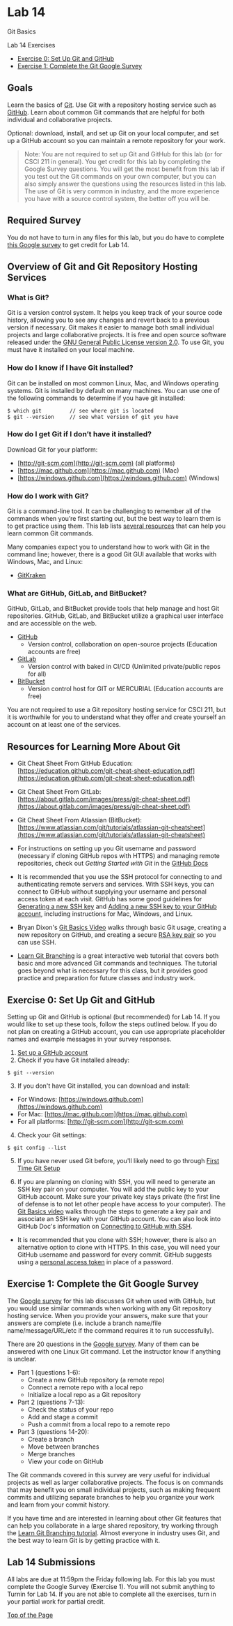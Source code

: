 # Lab 14

Git Basics

Lab 14 Exercises
* [Exercise 0: Set Up Git and GitHub](#exercise-0-set-up-git-and-github)
* [Exercise 1: Complete the Git Google Survey](#exercise-1-complete-the-git-google-survey)

## Goals

Learn the basics of [Git](https://git-scm.com/). Use Git with a repository hosting service such as [GitHub](https://github.com/). Learn about common Git commands that are helpful for both individual and collaborative projects.<br>

Optional: download, install, and set up Git on your local computer, and set up a GitHub account so you can maintain a remote repository for your work.<br>

> Note: You are not required to set up Git and GitHub for this lab (or for CSCI 211 in general). You get credit for this lab by completing the Google Survey questions. You will get the most benefit from this lab if you test out the Git commands on your own computer, but you can also simply answer the questions using the resources listed in this lab. The use of Git is very common in industry, and the more experience you have with a source control system, the better off you will be.

## Required Survey

You do not have to turn in any files for this lab, but you do have to complete [this Google survey](https://docs.google.com/forms/d/e/1FAIpQLSezh266Wzhha6HZtSdUQEX1QyvzDuzgWihREqvRgK6AFdLDjg/viewform?usp=sf_link) to get credit for Lab 14.

## Overview of Git and Git Repository Hosting Services

### What is Git?

Git is a version control system. It helps you keep track of your source code history, allowing you to see any changes and revert back to a previous version if necessary. Git makes it easier to manage both small individual projects and large collaborative projects. It is free and open source software released under the [GNU General Public License version 2.0](https://opensource.org/licenses/GPL-2.0). To use Git, you must have it installed on your local machine.<br>

### How do I know if I have Git installed?

Git can be installed on most common Linux, Mac, and Windows operating systems. Git is installed by default on many machines. You can use one of the following commands to determine if you have git installed:
```
$ which git         // see where git is located
$ git --version     // see what version of git you have
```

### How do I get Git if I don’t have it installed?

Download Git for your platform:
* [http://git-scm.com](http://git-scm.com) (all platforms)
* [https://mac.github.com](https://mac.github.com) (Mac)
* [https://windows.github.com](https://windows.github.com) (Windows)

### How do I work with Git?

Git is a command-line tool. It can be challenging to remember all of the commands when you’re first starting out, but the best way to learn them is to get practice using them. This lab lists [several resources](#resources-for-learning-more-about-git) that can help you learn common Git commands.<br>

Many companies expect you to understand how to work with Git in the command line; however, there is a good Git GUI available that works with Windows, Mac, and Linux:
* [GitKraken](https://www.gitkraken.com)

### What are GitHub, GitLab, and BitBucket?

GitHub, GitLab, and BitBucket provide tools that help manage and host Git repositories. GitHub, GitLab, and BitBucket utilize a graphical user interface and are accessible on the web.<br>

* [GitHub](https://github.com/)
  * Version control, collaboration on open-source projects (Education accounts are free)
* [GitLab](https://about.gitlab.com/)
  * Version control with baked in CI/CD (Unlimited private/public repos for all)
* [BitBucket](https://bitbucket.org/)
  * Version control host for GIT or MERCURIAL (Education accounts are free)

You are not required to use a Git repository hosting service for CSCI 211, but it is worthwhile for you to understand what they offer and create yourself an account on at least one of the services.

## Resources for Learning More About Git

* Git Cheat Sheet From GitHub Education: [https://education.github.com/git-cheat-sheet-education.pdf](https://education.github.com/git-cheat-sheet-education.pdf)

* Git Cheat Sheet From GitLab: [https://about.gitlab.com/images/press/git-cheat-sheet.pdf](https://about.gitlab.com/images/press/git-cheat-sheet.pdf)

* Git Cheat Sheet From Atlassian (BitBucket): [https://www.atlassian.com/git/tutorials/atlassian-git-cheatsheet](https://www.atlassian.com/git/tutorials/atlassian-git-cheatsheet)

* For instructions on setting up you Git username and password (necessary if cloning GitHub repos with HTTPS) and managing remote repositories, check out *Getting Started with Git* in the [GitHub Docs](https://docs.github.com/en/github/getting-started-with-github/getting-started-with-git)

* It is recommended that you use the SSH protocol for connecting to and authenticating remote servers and services. With SSH keys, you can connect to GitHub without supplying your username and personal access token at each visit. GitHub has some good guidelines for [Generating a new SSH key](https://docs.github.com/en/authentication/connecting-to-github-with-ssh/generating-a-new-ssh-key-and-adding-it-to-the-ssh-agent) and [Adding a new SSH key to your GitHub account](https://docs.github.com/en/authentication/connecting-to-github-with-ssh/adding-a-new-ssh-key-to-your-github-account), including instructions for Mac, Windows, and Linux.

* Bryan Dixon's [Git Basics Video](https://www.youtube.com/watch?v=0JgyAJMvZlY&feature=youtu.be) walks through basic Git usage, creating a new repository on GitHub, and creating a secure [RSA key pair](https://www.ssh.com/academy/ssh/keygen) so you can use SSH.

* [Learn Git Branching](https://learngitbranching.js.org/) is a great interactive web tutorial that covers both basic and more advanced Git commands and techniques. The tutorial goes beyond what is necessary for this class, but it provides good practice and preparation for future classes and industry work.

## Exercise 0: Set Up Git and GitHub

Setting up Git and GitHub is optional (but recommended) for Lab 14. If you would like to set up these tools, follow the steps outlined below. If you do not plan on creating a GitHub account, you can use appropriate placeholder names and example messages in your survey responses.<br>

1. [Set up a GitHub account](https://github.com/)
2. Check if you have Git installed already:
```
$ git --version
```
3. If you don't have Git installed, you can download and install:
  * For Windows: [https://windows.github.com](https://windows.github.com)
  * For Mac: [https://mac.github.com](https://mac.github.com)
  * For all platforms: [http://git-scm.com](http://git-scm.com)

4. Check your Git settings:
```
$ git config --list
```
5. If you have never used Git before, you'll likely need to go through [First Time Git Setup](https://git-scm.com/book/en/v2/Getting-Started-First-Time-Git-Setup)

6. If you are planning on cloning with SSH, you will need to generate an SSH key pair on your computer. You will add the public key to your GitHub account. Make sure your private key stays private (the first line of defense is to not let other people have access to your computer). The [Git Basics video](https://www.youtube.com/watch?v=0JgyAJMvZlY&feature=youtu.be) walks through the steps to generate a key pair and associate an SSH key with your GitHub account. You can also look into GitHub Doc's information on [Connecting to GitHub with SSH](https://docs.github.com/en/github/authenticating-to-github/connecting-to-github-with-ssh).

  * It is recommended that you clone with SSH; however, there is also an alternative option to clone with HTTPS. In this case, you will need your GitHub username and password for every commit. GitHub suggests using a [personal access token](https://docs.github.com/en/github/authenticating-to-github/keeping-your-account-and-data-secure/creating-a-personal-access-token) in place of a password.

## Exercise 1: Complete the Git Google Survey

The [Google survey](https://docs.google.com/forms/d/e/1FAIpQLSezh266Wzhha6HZtSdUQEX1QyvzDuzgWihREqvRgK6AFdLDjg/viewform?usp=sf_link) for this lab discusses Git when used with GitHub, but you would use similar commands when working with any Git repository hosting service. When you provide your answers, make sure that your answers are complete (i.e. include a branch name/file name/message/URL/etc if the command requires it to run successfully).<br>

There are 20 questions in the [Google survey](https://docs.google.com/forms/d/e/1FAIpQLSezh266Wzhha6HZtSdUQEX1QyvzDuzgWihREqvRgK6AFdLDjg/viewform?usp=sf_link). Many of them can be answered with one Linux Git command. Let the instructor know if anything is unclear.<br>

* Part 1 (questions 1-6):
  * Create a new GitHub repository (a remote repo)
  * Connect a remote repo with a local repo
  * Initialize a local repo as a Git repository
* Part 2 (questions 7-13):
  * Check the status of your repo
  * Add and stage a commit
  * Push a commit from a local repo to a remote repo
* Part 3 (questions 14-20):
  * Create a branch
  * Move between branches
  * Merge branches
  * View your code on GitHub

The Git commands covered in this survey are very useful for individual projects as well as larger collaborative projects. The focus is on commands that may benefit you on small individual projects, such as making frequent commits and utilizing separate branches to help you organize your work and learn from your commit history.<br>

If you have time and are interested in learning about other Git features that can help you collaborate in a large shared repository, try working through the [Learn Git Branching tutorial](https://learngitbranching.js.org/). Almost everyone in industry uses Git, and the best way to learn Git is by getting practice with it.

## Lab 14 Submissions

All labs are due at 11:59pm the Friday following lab. For this lab you must complete the Google Survey (Exercise 1). You will not submit anything to Turnin for Lab 14. If you are not able to complete all the exercises, turn in your partial work for partial credit.

[Top of the Page](#lab-14)
